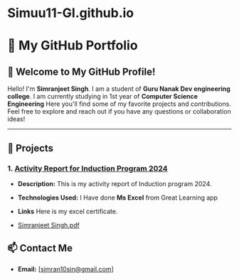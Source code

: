 # Simuu11-GI.github.io
 
# 📂 My GitHub Portfolio 

## 👋 Welcome to My GitHub Profile!

Hello! I'm __Simranjeet Singh__. I am a student of __Guru Nanak Dev engineering college__. I am currently studying in 1st year of __Computer Science Engineering__ Here you'll find some of my favorite projects and contributions. Feel free to explore and reach out if you have any questions or collaboration ideas!

---

## 🚀 Projects

### 1. [Activity Report for Induction Program 2024](https://github.com/Simuu-GI/Simuu-GI.github.io)
- **Description:** This is my activity report of Induction program 2024.

- **Technologies Used:** I Have done __Ms Excel__ from Great Learning app
- **Links** Here is my excel certificate.
- [Simranjeet Singh.pdf](https://github.com/user-attachments/files/16394657/Simranjeet.Singh.pdf)

## 📫 Contact Me

- **Email:** [simran10sin@gmail.com]
